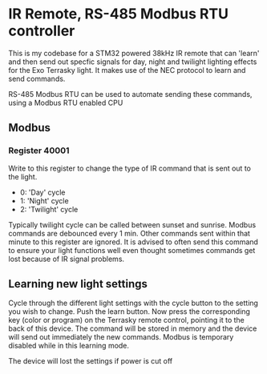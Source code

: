 # IR Remote, RS-485 Modbus RTU controller

This is my codebase for a STM32 powered 38kHz IR remote that can 'learn' and then send out specfic signals for day, night and twilight lighting effects for the Exo Terrasky light.
It makes use of the NEC protocol to learn and send commands.

RS-485 Modbus RTU can be used to automate sending these commands, using a Modbus RTU enabled CPU

## Modbus

### Register 40001

Write to this register to change the type of IR command that is sent out to the light.
- 0: 'Day' cycle
- 1: 'Night' cycle
- 2: 'Twilight' cycle

Typically twilight cycle can be called between sunset and sunrise. Modbus commands are debounced every 1 min. Other commands sent within that minute to this register are ignored. It is advised to often send this command to ensure your light functions well even thought sometimes commands get lost because of IR signal problems.

## Learning new light settings

Cycle through the different light settings with the cycle button to the setting you wish to change. Push the learn button. Now press the corresponding key (color or program) on the Terrasky remote control, pointing it to the back of this device. The command will be stored in memory and the device will send out immediately the new commands. Modbus is temporary disabled while in this learning mode.

The device will lost the settings if power is cut off